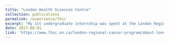 ```yaml
---
title: "London Health Sciences Centre"
collection: publications
permalink: /experience/lhsc
excerpt: "My 1st undergraduate internship was spent at the London Regional Cancer Program (LCRP) at the London Health Sciences Centre (LHSC). During this term, I spent time calibrating and operating electron beam radiation therapy machines. Some of my time was spent irradiating radio-chromic gels using these machines and then analyzing images of these gels using MATLAB to get dosage measurements. I spent the rest of my time writing Python scripts to automate and streamline the creation of radiation treatment plans in the cancer centre's treatment planning software. I also utilized Windows Presentation Foundation (WPF) and XAML to create and integrate custom GUIs into the Python scripts. This was my first exposure to writing software outside of course material, and I learned a lot about creating GUIs and working with new APIs."
date: 2017-08-01
link: 'https://www.lhsc.on.ca/london-regional-cancer-program/about-london-regional-cancer-program'
---
```

